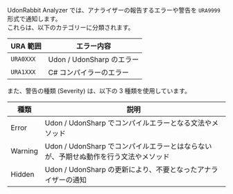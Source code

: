 UdonRabbit Analyzer では、アナライザーの報告するエラーや警告を `URA9999` 形式で通知します。  
これらは、以下のカテゴリーに分類されます。

| URA 範囲  | エラー内容                |
| --------- | ------------------------- |
| `URA0XXX` | Udon / UdonSharp のエラー |
| `URA1XXX` | C# コンパイラーのエラー   |

また、警告の種類 (Severity) は、以下の 3 種類を使用しています。

| 種類    | 説明                                                                                |
| ------- | ----------------------------------------------------------------------------------- |
| Error   | Udon / UdonSharp でコンパイルエラーとなる文法やメソッド                             |
| Warning | Udon / UdonSharp でコンパイルエラーとはならないが、予期せぬ動作を行う文法やメソッド |
| Hidden  | Udon / UdonSharp の更新により、不要となったアナライザーの通知                       |
